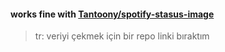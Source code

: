 #### works fine with [Tantoony/spotify-stasus-image](https://github.com/Tantoony/spotify-api-wrapper)
> tr: veriyi çekmek için bir repo linki bıraktım
